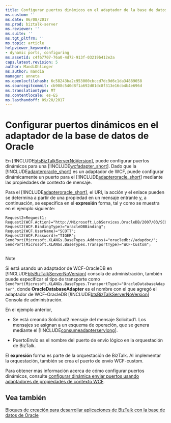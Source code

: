 ```yaml
---
title: Configurar puertos dinámicos en el adaptador de la base de datos de Oracle | Documentos de Microsoft
ms.custom: ''
ms.date: 06/08/2017
ms.prod: biztalk-server
ms.reviewer: ''
ms.suite: ''
ms.tgt_pltfrm: ''
ms.topic: article
helpviewer_keywords:
- dynamic ports, configuring
ms.assetid: c4f67707-76a0-4d72-913f-03219b412e2a
caps.latest.revision: 5
author: MandiOhlinger
ms.author: mandia
manager: anneta
ms.openlocfilehash: 6c58243ba2c953000cbccd7dc9d6c1da34889058
ms.sourcegitcommit: cb908c540d8f1a692d01dc8f313e16cb4b4e696d
ms.translationtype: MT
ms.contentlocale: es-ES
ms.lasthandoff: 09/20/2017
---
```

# <a name="configure-dynamic-ports-in-the-oracle-database-adapter"></a>Configurar puertos dinámicos en el adaptador de la base de datos de Oracle
En [!INCLUDE[btsBizTalkServerNoVersion](../../includes/btsbiztalkservernoversion-md.md)], puede configurar puertos dinámicos para una [!INCLUDE[wcfadapter_short](../../includes/wcfadapter-short-md.md)]. Dado que la [!INCLUDE[adapteroracle_short](../../includes/adapteroracle-short-md.md)] es un adaptador de WCF, puede configurar dinámicamente un puerto para el [!INCLUDE[adapteroracle_short](../../includes/adapteroracle-short-md.md)] mediante las propiedades de contexto de mensaje.  
  
 Para el [!INCLUDE[adapteroracle_short](../../includes/adapteroracle-short-md.md)], el URI, la acción y el enlace pueden se determina a partir de una propiedad en un mensaje entrante y, a continuación, se especifica en el **expresión** forma, tal y como se muestra en el ejemplo siguiente:  
  
```  
Request2=Request1;  
Request2(WCF.Action)="http://Microsoft.LobServices.OracleDB/2007/03/SCOTT/Table/ACCOUNTACTIVITY/Select";  
Request2(WCF.BindingType)="oracleDBBinding";  
Request2(WCF.UserName)="SCOTT";  
Request2(WCF.Password)="TIGER";  
SendPort(Microsoft.XLANGs.BaseTypes.Address)="oracledb://adapdoc/";  
SendPort(Microsoft.XLANGs.BaseTypes.TransportType)="WCF-Custom";  
  
```  
  
> [!NOTE]
>  Si está usando un adaptador de WCF-OracleDB en [!INCLUDE[btsBizTalkServerNoVersion](../../includes/btsbiztalkservernoversion-md.md)] consola de administración, también puede especificar el tipo de transporte como `SendPort(Microsoft.XLANGs.BaseTypes.TransportType)="OracleDatabaseAdapter"`, donde **OracleDatabaseAdapter** es el nombre con el que agregó el adaptador de WCF-OracleDB [!INCLUDE[btsBizTalkServerNoVersion](../../includes/btsbiztalkservernoversion-md.md)] Consola de administración.  
  
 En el ejemplo anterior,  
  
-   Se está creando Solicitud2 mensaje del mensaje Solicitud1. Los mensajes se asignan a un esquema de operación, que se genera mediante el [!INCLUDE[consumeadapterservlong](../../includes/consumeadapterservlong-md.md)].  
  
-   PuertoEnvío es el nombre del puerto de envío lógico en la orquestación de BizTalk.  
  
 El **expresión** forma es parte de la orquestación de BizTalk. Al implementar la orquestación, también se crea el puerto de envío WCF-custom.  
  
 Para obtener más información acerca de cómo configurar puertos dinámicos, consulte [configurar dinámica enviar puertos usando adaptadores de propiedades de contexto WCF](../../core/configuring-dynamic-send-ports-using-wcf-adapters-context-properties.md).
  
## <a name="see-also"></a>Vea también  
[Bloques de creación para desarrollar aplicaciones de BizTalk con la base de datos de Oracle](../../adapters-and-accelerators/adapter-oracle-database/building-blocks-to-develop-biztalk-applications-with-oracle-database.md)